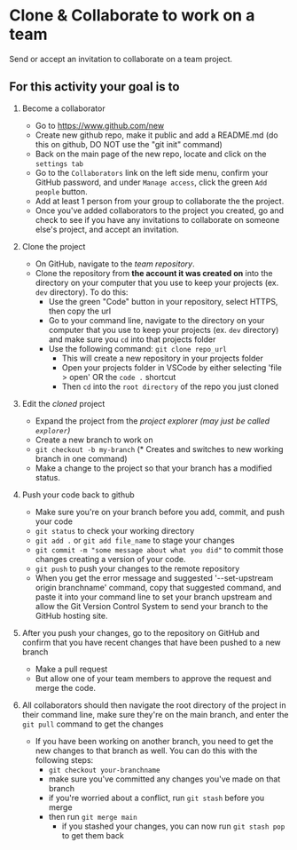# Clone & Collaborate to work on a team

Send or accept an invitation to collaborate on a team project.

## For this activity your goal is to

1. Become a collaborator
	* Go to <https://www.github.com/new>
	* Create new github repo, make it public and add a README.md (do this on github, DO NOT use the "git init" command)
	* Back on the main page of the new repo, locate and click on the `settings tab`
	* Go to the `Collaborators` link on the left side menu, confirm your GitHub password, and under `Manage access`, click the green `Add people` button.
	* Add at least 1 person from your group to collaborate the the project.
	* Once you've added collaborators to the project you created, go and check to see if you have any invitations to collaborate on someone else's project, and accept an invitation.

2. Clone the project

	* On GitHub, navigate to the _team repository_.
	* Clone the repository from **the account it was created on** into the directory on your computer that you use to keep your projects (ex. `dev` directory).
	To do this:
		* Use the green "Code" button in your repository, select HTTPS, then copy the url
        * Go to your command line, navigate to the directory on your computer that you use to keep your projects (ex. `dev` directory) and make sure you `cd` into that projects folder
        * Use the following command: `git clone repo_url`
            * This will create a new repository in your projects folder
            * Open your projects folder in VSCode by either selecting 'file > open' OR the `code .` shortcut
            * Then `cd` into the `root directory` of the repo you just cloned

3. Edit the _cloned_ project

	* Expand the project from the _project explorer (may just be called `explorer`)_
	* Create a new branch to work on
	* `git checkout -b my-branch` (* Creates and switches to new working branch in one command)
	* Make a change to the project so that your branch has a modified status.


4. Push your code back to github
	- Make sure you're on your branch before you add, commit, and push your code
    - `git status` to check your working directory
    - `git add .` or `git add file_name` to stage your changes
    - `git commit -m "some message about what you did"` to commit those changes creating a version of your code.
    - `git push` to push your changes to the remote repository
	- When you get the error message and suggested '--set-upstream origin branchname' command, copy that suggested command, and paste it into your command line to set your branch upstream and allow the Git Version Control System to send your branch to the GitHub hosting site.

5. After you push your changes, go to the repository on GitHub and confirm that you have recent changes that have been pushed to a new branch
	* Make a pull request
	* But allow one of your team members to approve the request and merge the code.

6. All collaborators should then navigate the root directory of the project in their command line, make sure they're on the main branch, and enter the `git pull` command to get the changes
	* If you have been working on another branch, you need to get the new changes to that branch as well.
	You can do this with the following steps:
		* `git checkout your-branchname`
		* make sure you've committed any changes you've made on that branch
		* if you're worried about a conflict, run `git stash` before you merge
		* then run `git merge main`
			* if you stashed your changes, you can now run `git stash pop` to get them back
